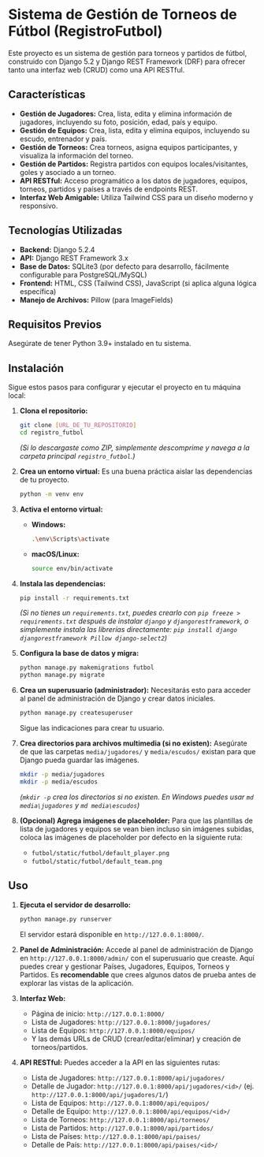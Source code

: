 # Sistema de Gestión de Torneos de Fútbol (RegistroFutbol)

Este proyecto es un sistema de gestión para torneos y partidos de fútbol, construido con Django 5.2 y Django REST Framework (DRF) para ofrecer tanto una interfaz web (CRUD) como una API RESTful.

## Características

* **Gestión de Jugadores:** Crea, lista, edita y elimina información de jugadores, incluyendo su foto, posición, edad, país y equipo.
* **Gestión de Equipos:** Crea, lista, edita y elimina equipos, incluyendo su escudo, entrenador y país.
* **Gestión de Torneos:** Crea torneos, asigna equipos participantes, y visualiza la información del torneo.
* **Gestión de Partidos:** Registra partidos con equipos locales/visitantes, goles y asociado a un torneo.
* **API RESTful:** Acceso programático a los datos de jugadores, equipos, torneos, partidos y países a través de endpoints REST.
* **Interfaz Web Amigable:** Utiliza Tailwind CSS para un diseño moderno y responsivo.

## Tecnologías Utilizadas

* **Backend:** Django 5.2.4
* **API:** Django REST Framework 3.x
* **Base de Datos:** SQLite3 (por defecto para desarrollo, fácilmente configurable para PostgreSQL/MySQL)
* **Frontend:** HTML, CSS (Tailwind CSS), JavaScript (si aplica alguna lógica específica)
* **Manejo de Archivos:** Pillow (para ImageFields)

## Requisitos Previos

Asegúrate de tener Python 3.9+ instalado en tu sistema.

## Instalación

Sigue estos pasos para configurar y ejecutar el proyecto en tu máquina local:

1.  **Clona el repositorio:**
    ```bash
    git clone [URL_DE_TU_REPOSITORIO]
    cd registro_futbol
    ```
    *(Si lo descargaste como ZIP, simplemente descomprime y navega a la carpeta principal `registro_futbol`.)*

2.  **Crea un entorno virtual:**
    Es una buena práctica aislar las dependencias de tu proyecto.
    ```bash
    python -m venv env
    ```

3.  **Activa el entorno virtual:**
    * **Windows:**
        ```bash
        .\env\Scripts\activate
        ```
    * **macOS/Linux:**
        ```bash
        source env/bin/activate
        ```

4.  **Instala las dependencias:**
    ```bash
    pip install -r requirements.txt
    ```
    *(Si no tienes un `requirements.txt`, puedes crearlo con `pip freeze > requirements.txt` después de instalar `django` y `djangorestframework`, o simplemente instala las librerías directamente: `pip install django djangorestframework Pillow django-select2`)*

5.  **Configura la base de datos y migra:**
    ```bash
    python manage.py makemigrations futbol
    python manage.py migrate
    ```

6.  **Crea un superusuario (administrador):**
    Necesitarás esto para acceder al panel de administración de Django y crear datos iniciales.
    ```bash
    python manage.py createsuperuser
    ```
    Sigue las indicaciones para crear tu usuario.

7.  **Crea directorios para archivos multimedia (si no existen):**
    Asegúrate de que las carpetas `media/jugadores/` y `media/escudos/` existan para que Django pueda guardar las imágenes.
    ```bash
    mkdir -p media/jugadores
    mkdir -p media/escudos
    ```
    *(`mkdir -p` crea los directorios si no existen. En Windows puedes usar `md media\jugadores` y `md media\escudos`)*

8.  **(Opcional) Agrega imágenes de placeholder:**
    Para que las plantillas de lista de jugadores y equipos se vean bien incluso sin imágenes subidas, coloca las imágenes de placeholder por defecto en la siguiente ruta:
    * `futbol/static/futbol/default_player.png`
    * `futbol/static/futbol/default_team.png`

## Uso

1.  **Ejecuta el servidor de desarrollo:**
    ```bash
    python manage.py runserver
    ```
    El servidor estará disponible en `http://127.0.0.1:8000/`.

2.  **Panel de Administración:**
    Accede al panel de administración de Django en `http://127.0.0.1:8000/admin/` con el superusuario que creaste. Aquí puedes crear y gestionar Países, Jugadores, Equipos, Torneos y Partidos. Es **recomendable** que crees algunos datos de prueba antes de explorar las vistas de la aplicación.

3.  **Interfaz Web:**
    * Página de inicio: `http://127.0.0.1:8000/`
    * Lista de Jugadores: `http://127.0.0.1:8000/jugadores/`
    * Lista de Equipos: `http://127.0.0.1:8000/equipos/`
    * Y las demás URLs de CRUD (crear/editar/eliminar) y creación de torneos/partidos.

4.  **API RESTful:**
    Puedes acceder a la API en las siguientes rutas:
    * Lista de Jugadores: `http://127.0.0.1:8000/api/jugadores/`
    * Detalle de Jugador: `http://127.0.0.1:8000/api/jugadores/<id>/` (ej. `http://127.0.0.1:8000/api/jugadores/1/`)
    * Lista de Equipos: `http://127.0.0.1:8000/api/equipos/`
    * Detalle de Equipo: `http://127.0.0.1:8000/api/equipos/<id>/`
    * Lista de Torneos: `http://127.0.0.1:8000/api/torneos/`
    * Lista de Partidos: `http://127.0.0.1:8000/api/partidos/`
    * Lista de Países: `http://127.0.0.1:8000/api/paises/`
    * Detalle de País: `http://127.0.0.1:8000/api/paises/<id>/`